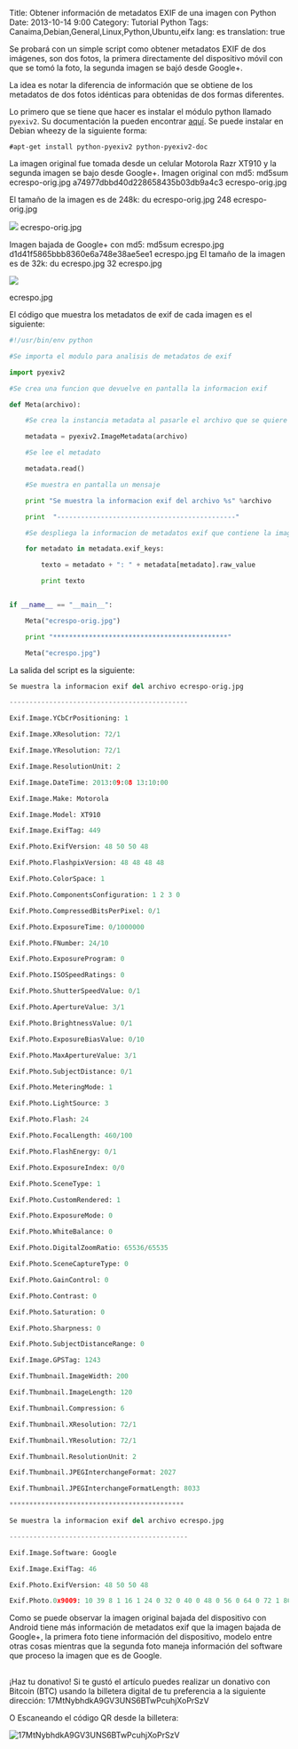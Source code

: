 Title: Obtener información de metadatos EXIF de una imagen con Python
Date: 2013-10-14 9:00
Category: Tutorial Python
Tags: Canaima,Debian,General,Linux,Python,Ubuntu,eifx
lang: es
translation: true

Se probará con un simple script como obtener metadatos EXIF de dos imágenes, son dos fotos, la primera directamente del dispositivo móvil con que se tomó la foto, la segunda imagen se bajó desde Google+.

La idea es notar la diferencia de información que se obtiene de los metadatos de dos fotos idénticas para obtenidas de dos formas diferentes.

Lo primero que se tiene que hacer es instalar el módulo python llamado `pyexiv2`. Su documentación la pueden encontrar [aquí](tilloy.net/dev/pyexiv2/index.html).
Se puede instalar en Debian wheezy de la siguiente forma:
```
#apt-get install python-pyexiv2 python-pyexiv2-doc
```
La imagen original fue tomada desde un celular Motorola Razr XT910 y la segunda imagen se bajo desde Google+.
Imagen original con md5:
md5sum ecrespo-orig.jpg
a74977dbbd40d228658435b03db9a4c3  ecrespo-orig.jpg

El tamaño de la imagen es de 248k:
du  ecrespo-orig.jpg
248	ecrespo-orig.jpg

![](./images/obtenerinformaciondemetadatosexifdeunaimagenconpython-1.jpg) 
ecrespo-orig.jpg

Imagen bajada de Google+ con md5:
md5sum ecrespo.jpg
d1d41f5865bbb8360e6a748e38ae5ee1  ecrespo.jpg
El tamaño de la imagen es de 32k:
du ecrespo.jpg
32	ecrespo.jpg

![](./images/obtenerinformaciondemetadatosexifdeunaimagenconpython-2.jpg) 

ecrespo.jpg

El código que muestra los metadatos de exif de cada imagen es el siguiente:
```python
#!/usr/bin/env python

#Se importa el modulo para analisis de metadatos de exif

import pyexiv2

#Se crea una funcion que devuelve en pantalla la informacion exif

def Meta(archivo):

    #Se crea la instancia metadata al pasarle el archivo que se quiere analizar

    metadata = pyexiv2.ImageMetadata(archivo)

    #Se lee el metadato

    metadata.read()

    #Se muestra en pantalla un mensaje

    print "Se muestra la informacion exif del archivo %s" %archivo

    print  "---------------------------------------------"

    #Se despliega la informacion de metadatos exif que contiene la imagen

    for metadato in metadata.exif_keys:

        texto = metadato + ": " + metadata[metadato].raw_value

        print texto


if __name__ == "__main__":

    Meta("ecrespo-orig.jpg")

    print "********************************************"

    Meta("ecrespo.jpg")
```
La salida del script es la siguiente:
```python
Se muestra la informacion exif del archivo ecrespo-orig.jpg

---------------------------------------------

Exif.Image.YCbCrPositioning: 1

Exif.Image.XResolution: 72/1

Exif.Image.YResolution: 72/1

Exif.Image.ResolutionUnit: 2

Exif.Image.DateTime: 2013:09:08 13:10:00

Exif.Image.Make: Motorola

Exif.Image.Model: XT910

Exif.Image.ExifTag: 449

Exif.Photo.ExifVersion: 48 50 50 48

Exif.Photo.FlashpixVersion: 48 48 48 48

Exif.Photo.ColorSpace: 1

Exif.Photo.ComponentsConfiguration: 1 2 3 0

Exif.Photo.CompressedBitsPerPixel: 0/1

Exif.Photo.ExposureTime: 0/1000000

Exif.Photo.FNumber: 24/10

Exif.Photo.ExposureProgram: 0

Exif.Photo.ISOSpeedRatings: 0

Exif.Photo.ShutterSpeedValue: 0/1

Exif.Photo.ApertureValue: 3/1

Exif.Photo.BrightnessValue: 0/1

Exif.Photo.ExposureBiasValue: 0/10

Exif.Photo.MaxApertureValue: 3/1

Exif.Photo.SubjectDistance: 0/1

Exif.Photo.MeteringMode: 1

Exif.Photo.LightSource: 3

Exif.Photo.Flash: 24

Exif.Photo.FocalLength: 460/100

Exif.Photo.FlashEnergy: 0/1

Exif.Photo.ExposureIndex: 0/0

Exif.Photo.SceneType: 1

Exif.Photo.CustomRendered: 1

Exif.Photo.ExposureMode: 0

Exif.Photo.WhiteBalance: 0

Exif.Photo.DigitalZoomRatio: 65536/65535

Exif.Photo.SceneCaptureType: 0

Exif.Photo.GainControl: 0

Exif.Photo.Contrast: 0

Exif.Photo.Saturation: 0

Exif.Photo.Sharpness: 0

Exif.Photo.SubjectDistanceRange: 0

Exif.Image.GPSTag: 1243

Exif.Thumbnail.ImageWidth: 200

Exif.Thumbnail.ImageLength: 120

Exif.Thumbnail.Compression: 6

Exif.Thumbnail.XResolution: 72/1

Exif.Thumbnail.YResolution: 72/1

Exif.Thumbnail.ResolutionUnit: 2

Exif.Thumbnail.JPEGInterchangeFormat: 2027

Exif.Thumbnail.JPEGInterchangeFormatLength: 8033

********************************************

Se muestra la informacion exif del archivo ecrespo.jpg

---------------------------------------------

Exif.Image.Software: Google

Exif.Image.ExifTag: 46

Exif.Photo.ExifVersion: 48 50 50 48

Exif.Photo.0x9009: 10 39 8 1 16 1 24 0 32 0 40 0 48 0 56 0 64 0 72 1 80 0 88 0 96 1 104 1 112 0 120 1 128 1 1 136 1 1 144 1 1

```

Como se puede observar la imagen original bajada del dispositivo con Android tiene más información de metadatos exif que la imagen bajada de Google+, la primera foto tiene información del dispositivo, modelo entre otras cosas mientras que la segunda foto maneja información del software que proceso la imagen que es de Google.

##  ##
¡Haz tu donativo!
Si te gustó el artículo puedes realizar un donativo con Bitcoin (BTC)
usando la billetera digital de tu preferencia a la siguiente
dirección: 17MtNybhdkA9GV3UNS6BTwPcuhjXoPrSzV

O Escaneando el código QR desde la billetera:

![17MtNybhdkA9GV3UNS6BTwPcuhjXoPrSzV](./images/17MtNybhdkA9GV3UNS6BTwPcuhjXoPrSzV.png)
